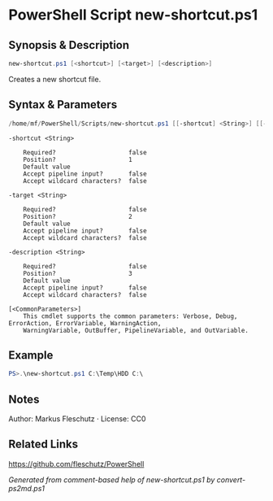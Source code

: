 # PowerShell Script new-shortcut.ps1

## Synopsis & Description
```powershell
new-shortcut.ps1 [<shortcut>] [<target>] [<description>]
```

Creates a new shortcut file.

## Syntax & Parameters
```powershell
/home/mf/PowerShell/Scripts/new-shortcut.ps1 [[-shortcut] <String>] [[-target] <String>] [[-description] <String>] [<CommonParameters>]
```

```
-shortcut <String>
    
    Required?                    false
    Position?                    1
    Default value                
    Accept pipeline input?       false
    Accept wildcard characters?  false
```

```
-target <String>
    
    Required?                    false
    Position?                    2
    Default value                
    Accept pipeline input?       false
    Accept wildcard characters?  false
```

```
-description <String>
    
    Required?                    false
    Position?                    3
    Default value                
    Accept pipeline input?       false
    Accept wildcard characters?  false
```

```
[<CommonParameters>]
    This cmdlet supports the common parameters: Verbose, Debug, ErrorAction, ErrorVariable, WarningAction, 
    WarningVariable, OutBuffer, PipelineVariable, and OutVariable.
```

## Example
```powershell
PS>.\new-shortcut.ps1 C:\Temp\HDD C:\
```


## Notes
Author: Markus Fleschutz · License: CC0

## Related Links
https://github.com/fleschutz/PowerShell

*Generated from comment-based help of new-shortcut.ps1 by convert-ps2md.ps1*
